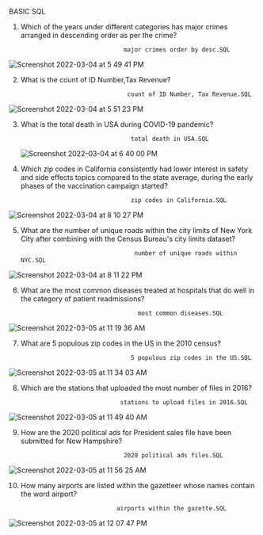 BASIC SQL



1. Which of the years under different categories has major crimes arranged in descending order as per the crime? 
                                    
                                    
                                    major crimes order by desc.SQL 
                                    
                                    
 ![Screenshot 2022-03-04 at 5 49 41 PM](https://user-images.githubusercontent.com/100989289/156873816-9c3433d1-d630-418a-a8b0-13e1bdf69615.png)







2. What is the count of ID Number,Tax Revenue? 
 
 
 
 
                                     count of ID Number, Tax Revenue.SQL 
 
 
 
 ![Screenshot 2022-03-04 at 5 51 23 PM](https://user-images.githubusercontent.com/100989289/156875691-f5ed06e4-cc7f-4502-9ac1-fd51aa050cf1.png)






3. What is the total death in USA during COVID-19 pandemic? 
         
         
                                      total death in USA.SQL 
          
          
          
          
   ![Screenshot 2022-03-04 at 6 40 00 PM](https://user-images.githubusercontent.com/100989289/156875738-d865e97c-8cd6-42fd-b8f6-cdb0dbbcc2ea.png)





4. Which zip codes in California consistently had lower interest in safety and side effects topics compared to the state average, during the early phases of the vaccination campaign started? 

                                      
                                      
                                      zip codes in California.SQL




![Screenshot 2022-03-04 at 8 10 27 PM](https://user-images.githubusercontent.com/100989289/156874255-e49775bb-9573-4bdb-b375-9bc13195067f.png)







5. What are the number of unique roads within the city limits of New York City after combining with the Census Bureau's city limits dataset?                       


                                          
                                       number of unique roads within NYC.SQL  



![Screenshot 2022-03-04 at 8 11 22 PM](https://user-images.githubusercontent.com/100989289/156876365-fb156186-043c-485f-a019-ea6dd258419a.png)






6. What are the most common diseases treated at hospitals that do well in the category of  patient readmissions? 

                                        
                                        
                                        most common diseases.SQL


![Screenshot 2022-03-05 at 11 19 36 AM](https://user-images.githubusercontent.com/100989289/156874596-359ee492-0e99-4cf3-b38e-bd1d4e49fada.png)


 



7. What are 5  populous zip codes in the US in the 2010 census? 


                                      5 populous zip codes in the US.SQL



![Screenshot 2022-03-05 at 11 34 03 AM](https://user-images.githubusercontent.com/100989289/156874635-8959f83b-520e-48b8-88d1-2627e7f5b274.png)
 
 




8. Which are the stations that uploaded the most number of files in 2016?



                                   stations to upload files in 2016.SQL 
                                   
                                   


![Screenshot 2022-03-05 at 11 49 40 AM](https://user-images.githubusercontent.com/100989289/156874766-79faa9d0-3d00-459b-a41d-1e02fb0c422b.png)





9. How are the 2020 political ads for President sales file have been submitted for New Hampshire? 


                                    2020 political ads files.SQL 



![Screenshot 2022-03-05 at 11 56 25 AM](https://user-images.githubusercontent.com/100989289/156875346-5c8a5d11-8f10-490c-991a-cf7ffab5c923.png)






10. How many airports are listed within the gazetteer whose names contain the word airport? 


                                   airports within the gazette.SQL

![Screenshot 2022-03-05 at 12 07 47 PM](https://user-images.githubusercontent.com/100989289/156875373-b367c50b-3673-4298-a435-a99551bb50ff.png)
